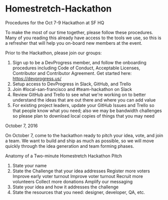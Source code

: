 # Homestretch-Hackathon
Procedures for the Oct 7-9 Hackathon at SF HQ

To make the most of our time together, please follow these procedures.  Many of you reading this already have access to the tools we use, so this is a refresher that will help you on-board new members at the event.

Prior to the Hackathon, please join our groups:

1. Sign up to be a DevProgress member, and follow the onboarding procedures including Code of Conduct, Acceptable Licenses, Contributor and Contributor Agreement.  Get started here:  https://devprogress.us/
2. Setup access to DevProgress in Slack, GitHub, and Trello
3. Join #local-san-francisco and #team-hackathon on Slack
4. Review GitHub and Trello to see what we're working on to better understand the ideas that are out there and where you can add value
5. For existing project leaders, update your GitHub Issues and Trello so that people know what you need; also we may be bandwidth challenges so please plan to download local copies of things that you may need

October 7, 2016

On October 7, come to the hackathon ready to pitch your idea, vote, and join a team.  We want to build and ship as much as possible, so we will move quickly through the idea generation and team forming phases.

Anatomy of a Two-minute Homestretch Hackathon Pitch

1. State your name
2. State the Challenge that your idea addresses
   Register more voters
   Improve early voter turnout
   Improve voter turnout
   Recruit more volunteers
   Collect more donations
   Amplify our messaging
3. State your idea and how it addresses the challenge
4. State the resources that you need:  designer, developer, QA, etc.


